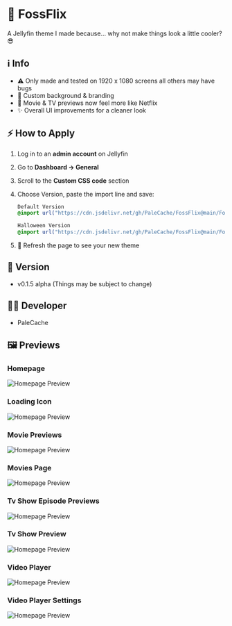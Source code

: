# 🚀 FossFlix

A Jellyfin theme I made because… why not make things look a little cooler? 😎

## ℹ️ Info
- ⚠️ Only made and tested on 1920 x 1080 screens all others may have bugs
- 🎨 Custom background & branding
- 🍿 Movie & TV previews now feel more like Netflix
- ✨ Overall UI improvements for a cleaner look

## ⚡ How to Apply
1. Log in to an **admin account** on Jellyfin
2. Go to **Dashboard → General**
3. Scroll to the **Custom CSS code** section
4. Choose Version, paste the import line and save:  

   ```css
   Default Version
   @import url("https://cdn.jsdelivr.net/gh/PaleCache/FossFlix@main/FossFlix.default.alpha.css");

   Halloween Version
   @import url("https://cdn.jsdelivr.net/gh/PaleCache/FossFlix@main/FossFlix.halloween.alpha.css");
   
6. 🔄 Refresh the page to see your new theme

## 🧾 Version
- v0.1.5 alpha (Things may be subject to change)

## 🧑‍💻 Developer
- PaleCache

## 🖼 Previews

### Homepage
![Homepage Preview](https://gitlab.com/PaleCache/fossflix/-/raw/main/Previews/Homepage.png)

### Loading Icon
![Homepage Preview](https://gitlab.com/PaleCache/fossflix/-/raw/main/Previews/LoadingIcon.png)

### Movie Previews
![Homepage Preview](https://gitlab.com/PaleCache/fossflix/-/raw/main/Previews/MoviePreviews.png)

### Movies Page
![Homepage Preview](https://gitlab.com/PaleCache/fossflix/-/raw/main/Previews/MoviesPage.png)

### Tv Show Episode Previews
![Homepage Preview](https://gitlab.com/PaleCache/fossflix/-/raw/main/Previews/TvShowEpisodePreviews.png)

### Tv Show Preview
![Homepage Preview](https://gitlab.com/PaleCache/fossflix/-/raw/main/Previews/TvShowPreviews.png)

### Video Player
![Homepage Preview](https://gitlab.com/PaleCache/fossflix/-/raw/main/Previews/VideoPlayer.png)

### Video Player Settings
![Homepage Preview](https://gitlab.com/PaleCache/fossflix/-/raw/main/Previews/VideoPlayerSettings.png)
